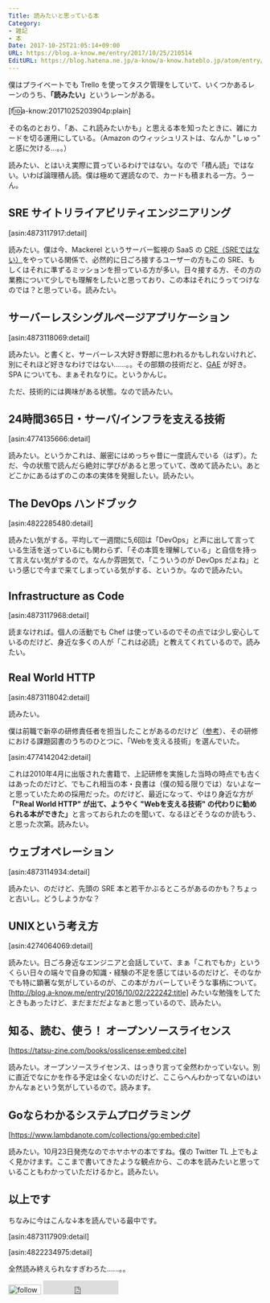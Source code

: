 ```yaml
---
Title: 読みたいと思っている本
Category:
- 雑記
- 本
Date: 2017-10-25T21:05:14+09:00
URL: https://blog.a-know.me/entry/2017/10/25/210514
EditURL: https://blog.hatena.ne.jp/a-know/a-know.hateblo.jp/atom/entry/8599973812311277722
---
```


僕はプライベートでも Trello を使ってタスク管理をしていて、いくつかあるレーンのうち、<b>「読みたい」</b>というレーンがある。

[f:id:a-know:20171025203904p:plain]

その名のとおり、「あ、これ読みたいかも」と思える本を知ったときに、雑にカードを切る運用にしている。（Amazon のウィッシュリストは、なんか "しゅっ" と感に欠ける...。。）


読みたい、とはいえ実際に買っているわけではない。なので「積ん読」ではない。いわば論理積ん読。僕は極めて遅読なので、カードも積まれる一方。うーん。



<!-- more -->



## SRE サイトリライアビリティエンジニアリング


[asin:4873117917:detail]



読みたい。僕は今、Mackerel というサーバー監視の SaaS の [CRE（SREではない）](http://developer.hatenastaff.com/entry/2017/08/09/173607)をやっている関係で、必然的に日ごろ接するユーザーの方もこの SRE、もしくはそれに準ずるミッションを担っている方が多い。日々接する方、その方の業務について少しでも理解をしたいと思っており、この本はそれにうってつけなのでは？と思っている。読みたい。


## サーバーレスシングルページアプリケーション

[asin:4873118069:detail]




読みたい。と書くと、サーバーレス大好き野郎に思われるかもしれないけれど、別にそれほど好きなわけではない......。。その部類の技術だと、[GAE](http://blog.a-know.me/archive/category/GAE) が好き。SPA についても、まぁそれなりに。というかんじ。


ただ、技術的には興味がある状態。なので読みたい。


## 24時間365日・サーバ/インフラを支える技術

[asin:4774135666:detail]



読みたい。というかこれは、厳密にはめっちゃ昔に一度読んでいる（はず）。ただ、今の状態で読んだら絶対に学びがあると思っていて、改めて読みたい。あとどこかにあるはずのこの本の実体を発掘したい。読みたい。


## The DevOps ハンドブック


[asin:4822285480:detail]



読みたい気がする。平均して一週間に5,6回は「DevOps」と声に出して言っている生活を送っているにも関わらず、「その本質を理解している」と自信を持って言えない気がするので。なんか雰囲気で、「こういうのが DevOps だよね」という感じで今まで来てしまっている気がする、というか。なので読みたい。


## Infrastructure as Code


[asin:4873117968:detail]



読まなければ。個人の活動でも Chef は使っているのでその点では少し安心しているのだけど、身近な多くの人が「これは必読」と教えてくれているので。読みたい。


## Real World HTTP


[asin:4873118042:detail]



読みたい。


僕は前職で新卒の研修責任者を担当したことがあるのだけど（[参考](http://tech.feedforce.jp/2016-rookie-training.html)）、その研修における課題図書のうちのひとつに、「Webを支える技術」を選んでいた。




[asin:4774142042:detail]




これは2010年4月に出版された書籍で、上記研修を実施した当時の時点でも古くはあったのだけど、でもこれ相当の本・良書は（僕の知る限りでは）ないよなーと思っていたための採用だった。のだけど、最近になって、やはり身近な方が<b>「"Real World HTTP" が出て、ようやく "Webを支える技術" の代わりに勧められる本ができた」</b>と言っておられたのを聞いて、なるほどそうなのか読もう、と思った次第。読みたい。


## ウェブオペレーション


[asin:4873114934:detail]



読みたい、のだけど、先頭の SRE 本と若干かぶるところがあるのかも？ちょっと古いし。どうしようかな？


## UNIXという考え方

[asin:4274064069:detail]





読みたい。日ごろ身近なエンジニアと会話していて、まぁ「これでもか」というくらい日々の端々で自身の知識・経験の不足を感じてはいるのだけど、そのなかでも特に顕著な気がしているのが、この本がカバーしていそうな事柄について。[http://blog.a-know.me/entry/2016/10/02/222242:title] みたいな勉強をしてたときもあったけど、まだまだだよなぁと思っているので、読みたい。


## 知る、読む、使う！ オープンソースライセンス


[https://tatsu-zine.com/books/osslicense:embed:cite]



読みたい。オープンソースライセンス、はっきり言って全然わかっていない。別に直近でなにかを作る予定は全くないのだけど、ここらへんわかってないのはいかんなぁという気がしているので。読みます。


## Goならわかるシステムプログラミング


[https://www.lambdanote.com/collections/go:embed:cite]



読みたい。10月23日発売なのでホヤホヤの本ですね。僕の Twitter TL 上でもよく見かけます。ここまで書いてきたような観点から、この本を読みたいと思っていることもわかっていただけるかと。読みたい。



## 以上です
ちなみに今はこんな↓本を読んでいる最中です。


[asin:4873117909:detail]



[asin:4822234975:detail]




全然読み終えられなすぎわろた......。。



<div>
<a href='http://cloud.feedly.com/#subscription%2Ffeed%2Fhttp%3A%2F%2Fblog.a-know.me%2Ffeed'  target='blank'><img id='feedlyFollow' src='http://s3.feedly.com/img/follows/feedly-follow-rectangle-volume-small_2x.png' alt='follow us in feedly' width='65' height='20'></a>



<iframe src="http://blog.hatena.ne.jp/a-know/a-know.hateblo.jp/subscribe/iframe" allowtransparency="true" frameborder="0" scrolling="no" width="150" height="28"></iframe>
</div>
